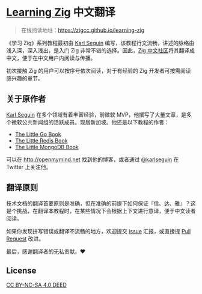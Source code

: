 # [Learning Zig](https://www.openmymind.net/learning_zig/) 中文翻译

> 在线阅读地址：<https://zigcc.github.io/learning-zig>

《学习 Zig》系列教程最初由 [Karl Seguin](https://github.com/karlseguin) 编写，该教程行文流畅，讲述的脉络由浅入深，深入浅出，是入门 Zig 非常不错的选择。因此，[Zig 中文社区](https://zigcc.github.io/)将其翻译成中文，便于在中文用户内阅读与传播。

初次接触 Zig 的用户可以按序号依次阅读，对于有经验的 Zig 开发者可按需阅读感兴趣的章节。

## 关于原作者

[Karl Seguin](https://www.linkedin.com/in/karlseguin/) 在多个领域有着丰富经验，前微软 MVP，他撰写了大量文章，是多个微软公共新闻组的活跃成员。现居新加坡。他还是以下教程的作者：

- [The Little Go Book](https://github.com/karlseguin/the-little-go-book)
- [The Little Redis Book](https://github.com/karlseguin/the-little-redis-book)
- [The Little MongoDB Book](https://github.com/karlseguin/the-little-mongodb-book)

可以在 <http://openmymind.net> 找到他的博客，或者通过 [@karlseguin](http://twitter.com/karlseguin) 在 Twitter 上关注他。

## 翻译原则

技术文档的翻译首要原则是准确，但在准确的前提下如何保证『信、达、雅』？这是个挑战，在翻译本教程时，在某些情况下会根据上下文进行意译，便于中文读者阅读。

如果你发现拼写错误或翻译不流畅的地方，欢迎提交 [issue](https://github.com/zigcc/learning-zig/issues) 汇报，或直接提 [Pull Request](https://github.com/zigcc/learning-zig/pulls) 改进。

最后，感谢翻译者的无私贡献。❤️️

## License

[CC BY-NC-SA 4.0 DEED](https://creativecommons.org/licenses/by-nc-sa/4.0/deed.zh-hans)
